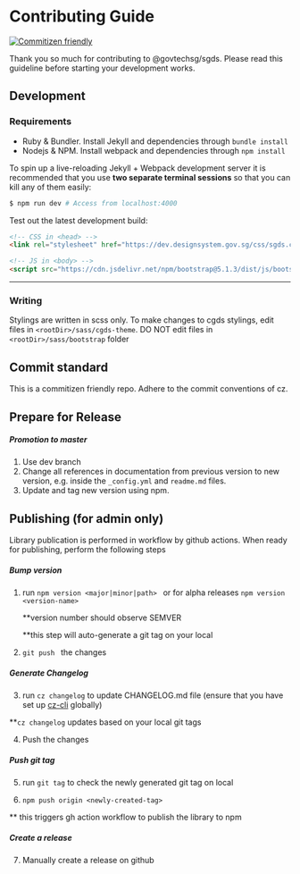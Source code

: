 # Contributing Guide
[![Commitizen friendly](https://img.shields.io/badge/commitizen-friendly-brightgreen.svg)](http://commitizen.github.io/cz-cli/)

Thank you so much for contributing to @govtechsg/sgds. Please read this guideline before starting your development works. 

## Development

### Requirements

-   Ruby & Bundler. Install Jekyll and dependencies through `bundle install`
-   Nodejs & NPM. Install webpack and dependencies through `npm install`

To spin up a live-reloading Jekyll + Webpack development server it is recommended that you use **two separate terminal sessions** so that you can kill any of them easily:

``` bash
$ npm run dev # Access from localhost:4000
```

Test out the latest development build:

```html
<!-- CSS in <head> -->
<link rel="stylesheet" href="https://dev.designsystem.gov.sg/css/sgds.css"/>

<!-- JS in <body> -->
<script src="https://cdn.jsdelivr.net/npm/bootstrap@5.1.3/dist/js/bootstrap.bundle.min.js" integrity="sha384-ka7Sk0Gln4gmtz2MlQnikT1wXgYsOg+OMhuP+IlRH9sENBO0LRn5q+8nbTov4+1p" crossorigin="anonymous"></script>
```

<hr>

### Writing

Stylings are written in scss only. To make changes to cgds stylings, edit files in `<rootDir>/sass/cgds-theme`. DO NOT edit files in `<rootDir>/sass/bootstrap` folder

## Commit standard 

This is a commitizen friendly repo. Adhere to the commit conventions of cz. 

## Prepare for Release

##### Promotion to master

1. Use dev branch
2. Change all references in documentation from previous version to new version, e.g. inside the `_config.yml` and `readme.md` files.
3. Update and tag new version using npm.

## Publishing (for admin only)

Library publication is performed in workflow by github actions. When ready for publishing, perform the following steps

##### Bump version 

1. run ```npm version <major|minor|path> ```
    or for alpha releases
    ``` npm version <version-name> ```
    
    **version number should observe SEMVER
    
    **this step will auto-generate a git tag on your local
2. ```git push ``` the changes

##### Generate Changelog 

3. run ```cz changelog``` to update CHANGELOG.md file (ensure that you have set up [cz-cli](https://github.com/commitizen/cz-cli) globally)

**`cz changelog` updates based on your local git tags

4. Push the changes 
    
##### Push git tag

5. run `git tag` to check the newly generated git tag on local

6. ```npm push origin <newly-created-tag> ```

** this triggers gh action workflow to publish the library to npm 

##### Create a release

7. Manually create a release on github 